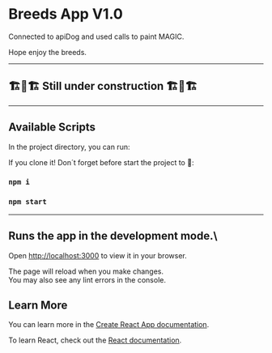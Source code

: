 # Breeds App V1.0

Connected to apiDog and used calls to paint MAGIC.

Hope enjoy the breeds.

--- 

## 🏗️🚧🏗️ Still under construction 🏗️🚧🏗️


--- 

## Available Scripts

In the project directory, you can run:

If you clone it! Don´t forget before start the project to 👀:
### `npm i`
### `npm start`

---
## Runs the app in the development mode.\
Open [http://localhost:3000](http://localhost:3000) to view it in your browser.

The page will reload when you make changes.\
You may also see any lint errors in the console.

## Learn More

You can learn more in the [Create React App documentation](https://facebook.github.io/create-react-app/docs/getting-started).

To learn React, check out the [React documentation](https://reactjs.org/).
